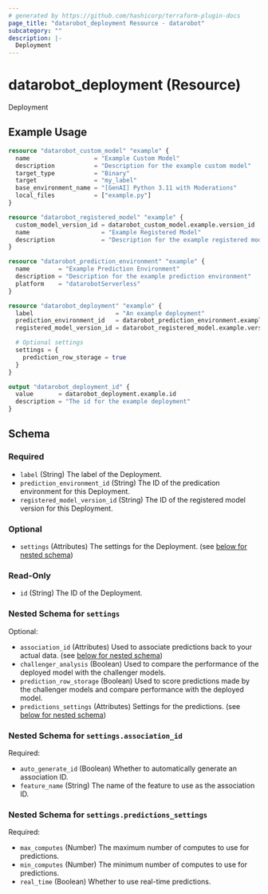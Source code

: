 ```yaml
---
# generated by https://github.com/hashicorp/terraform-plugin-docs
page_title: "datarobot_deployment Resource - datarobot"
subcategory: ""
description: |-
  Deployment
---
```


# datarobot_deployment (Resource)

Deployment

## Example Usage

```terraform
resource "datarobot_custom_model" "example" {
  name                  = "Example Custom Model"
  description           = "Description for the example custom model"
  target_type           = "Binary"
  target                = "my_label"
  base_environment_name = "[GenAI] Python 3.11 with Moderations"
  local_files           = ["example.py"]
}

resource "datarobot_registered_model" "example" {
  custom_model_version_id = datarobot_custom_model.example.version_id
  name                    = "Example Registered Model"
  description             = "Description for the example registered model"
}

resource "datarobot_prediction_environment" "example" {
  name        = "Example Prediction Environment"
  description = "Description for the example prediction environment"
  platform    = "datarobotServerless"
}

resource "datarobot_deployment" "example" {
  label                       = "An example deployment"
  prediction_environment_id   = datarobot_prediction_environment.example.id
  registered_model_version_id = datarobot_registered_model.example.version_id

  # Optional settings
  settings = {
    prediction_row_storage = true
  }
}

output "datarobot_deployment_id" {
  value       = datarobot_deployment.example.id
  description = "The id for the example deployment"
}
```

<!-- schema generated by tfplugindocs -->
## Schema

### Required

- `label` (String) The label of the Deployment.
- `prediction_environment_id` (String) The ID of the predication environment for this Deployment.
- `registered_model_version_id` (String) The ID of the registered model version for this Deployment.

### Optional

- `settings` (Attributes) The settings for the Deployment. (see [below for nested schema](#nestedatt--settings))

### Read-Only

- `id` (String) The ID of the Deployment.

<a id="nestedatt--settings"></a>
### Nested Schema for `settings`

Optional:

- `association_id` (Attributes) Used to associate predictions back to your actual data. (see [below for nested schema](#nestedatt--settings--association_id))
- `challenger_analysis` (Boolean) Used to compare the performance of the deployed model with the challenger models.
- `prediction_row_storage` (Boolean) Used to score predictions made by the challenger models and compare performance with the deployed model.
- `predictions_settings` (Attributes) Settings for the predictions. (see [below for nested schema](#nestedatt--settings--predictions_settings))

<a id="nestedatt--settings--association_id"></a>
### Nested Schema for `settings.association_id`

Required:

- `auto_generate_id` (Boolean) Whether to automatically generate an association ID.
- `feature_name` (String) The name of the feature to use as the association ID.


<a id="nestedatt--settings--predictions_settings"></a>
### Nested Schema for `settings.predictions_settings`

Required:

- `max_computes` (Number) The maximum number of computes to use for predictions.
- `min_computes` (Number) The minimum number of computes to use for predictions.
- `real_time` (Boolean) Whether to use real-time predictions.
